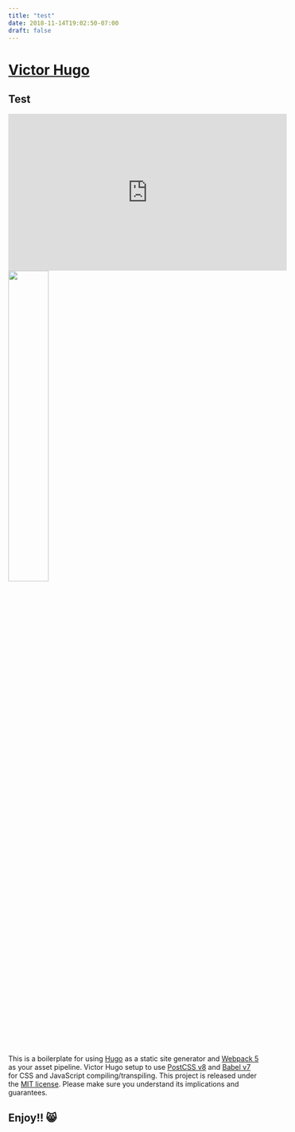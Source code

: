 ```yaml
---
title: "test"
date: 2018-11-14T19:02:50-07:00
draft: false
---
```


# [Victor Hugo](https://github.com/netlify-templates/victor-hugo)

## Test

<iframe width="560" height="315" src="https://www.youtube.com/embed/dgmiYFLbn6U?si=phCUJCsLqh3t3BFK" title="YouTube video player" frameborder="0" allow="accelerometer; autoplay; clipboard-write; encrypted-media; gyroscope; picture-in-picture; web-share" referrerpolicy="strict-origin-when-cross-origin" allowfullscreen></iframe>

<img src="https://d33wubrfki0l68.cloudfront.net/30790d6888bd8af863fb2b5c33a7f337cdbda243/4e867/images/hugo-logo-wide.svg" style="width: 40%" />

This is a boilerplate for using [Hugo](https://gohugo.io/) as a static site generator and [Webpack 5](https://webpack.js.org/) as your asset pipeline. Victor Hugo setup to use [PostCSS v8](http://postcss.org/) and [Babel v7](https://babeljs.io/) for CSS and JavaScript compiling/transpiling. This project is released under the [MIT license](LICENSE). Please make sure you understand its implications and guarantees.

## Enjoy!! 😸